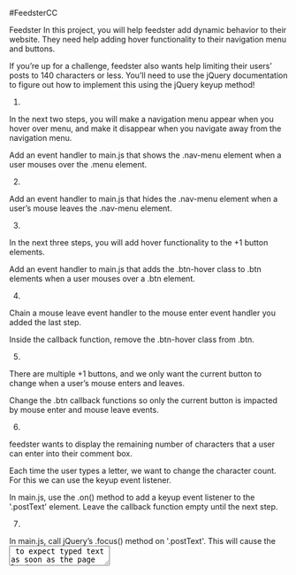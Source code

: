 #FeedsterCC


Feedster
In this project, you will help feedster add dynamic behavior to their website. They need help adding hover functionality to their navigation menu and buttons.

If you’re up for a challenge, feedster also wants help limiting their users’ posts to 140 characters or less. You’ll need to use the jQuery documentation to figure out how to implement this using the jQuery keyup method!


1.

In the next two steps, you will make a navigation menu appear when you hover over menu, and make it disappear when you navigate away from the navigation menu.

Add an event handler to main.js that shows the .nav-menu element when a user mouses over the .menu element.

2.

Add an event handler to main.js that hides the .nav-menu element when a user’s mouse leaves the .nav-menu element.

3.

In the next three steps, you will add hover functionality to the +1 button elements.

Add an event handler to main.js that adds the .btn-hover class to .btn elements when a user mouses over a .btn element.

4.

Chain a mouse leave event handler to the mouse enter event handler you added the last step.

Inside the callback function, remove the .btn-hover class from .btn.

5.

There are multiple +1 buttons, and we only want the current button to change when a user’s mouse enters and leaves.

Change the .btn callback functions so only the current button is impacted by mouse enter and mouse leave events.

6.

feedster wants to display the remaining number of characters that a user can enter into their comment box.

Each time the user types a letter, we want to change the character count. For this we can use the keyup event listener.

In main.js, use the .on() method to add a keyup event listener to the '.postText' element. Leave the callback function empty until the next step.

7.

In main.js, call jQuery’s .focus() method on '.postText'. This will cause the <textarea> to expect typed text as soon as the page loads.

8.

After each keyup event, we want to count the number of characters in the new post.

Add an event argument to the keyup event listener’s callback function.

Inside the callback function, declare a variable called post and set it equal to $(event.currentTarget).val(). This will set post equal to the string inside the .postText element.

9.

Now let’s use a bit of JavaScript and math to determine the number of characters a user has left for their comment.

Under the post variable, declare another variable called remaining and set it to 140 minus the length of post.

10.

Now that we know how many characters the user has left, we need to update that number in the HTML.

Still in the keyup callback function, add the following jQuery code.

$('.characters').html(remaining);

The code above will update the number of characters remaining.

Run the code and try typing a new post. You should see the character number change after each keystroke.

11.

To finish, let’s make the '.wordcount' message turn red if the user runs out of characters. To do this, we will use a simple if/else statement.

Under the remaining variable declaration, add an if statement with a condition of remaining <=0. If remaining is less than or equal to 0, use the addClass method to give '.wordcount' a class of 'red'.

12.

Finally, add an else statement to the if condition you just created. If the value of remaining is above 0, remove the 'red' class from '.wordcount'.